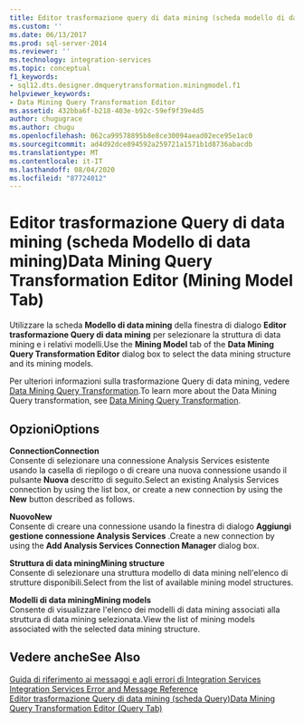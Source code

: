 ```yaml
---
title: Editor trasformazione query di data mining (scheda modello di data mining) | Microsoft Docs
ms.custom: ''
ms.date: 06/13/2017
ms.prod: sql-server-2014
ms.reviewer: ''
ms.technology: integration-services
ms.topic: conceptual
f1_keywords:
- sql12.dts.designer.dmquerytransformation.miningmodel.f1
helpviewer_keywords:
- Data Mining Query Transformation Editor
ms.assetid: 432bba6f-b218-403e-b92c-59ef9f39e4d5
author: chugugrace
ms.author: chugu
ms.openlocfilehash: 062ca99578895b8e8ce30094aead02ece95e1ac0
ms.sourcegitcommit: ad4d92dce894592a259721a1571b1d8736abacdb
ms.translationtype: MT
ms.contentlocale: it-IT
ms.lasthandoff: 08/04/2020
ms.locfileid: "87724012"
---
```

# <a name="data-mining-query-transformation-editor-mining-model-tab"></a><span data-ttu-id="97d19-102">Editor trasformazione Query di data mining (scheda Modello di data mining)</span><span class="sxs-lookup"><span data-stu-id="97d19-102">Data Mining Query Transformation Editor (Mining Model Tab)</span></span>
  <span data-ttu-id="97d19-103">Utilizzare la scheda **Modello di data mining** della finestra di dialogo **Editor trasformazione Query di data mining** per selezionare la struttura di data mining e i relativi modelli.</span><span class="sxs-lookup"><span data-stu-id="97d19-103">Use the **Mining Model** tab of the **Data Mining Query Transformation Editor** dialog box to select the data mining structure and its mining models.</span></span>  
  
 <span data-ttu-id="97d19-104">Per ulteriori informazioni sulla trasformazione Query di data mining, vedere [Data Mining Query Transformation](data-flow/transformations/data-mining-query-transformation.md).</span><span class="sxs-lookup"><span data-stu-id="97d19-104">To learn more about the Data Mining Query transformation, see [Data Mining Query Transformation](data-flow/transformations/data-mining-query-transformation.md).</span></span>  
  
## <a name="options"></a><span data-ttu-id="97d19-105">Opzioni</span><span class="sxs-lookup"><span data-stu-id="97d19-105">Options</span></span>  
 <span data-ttu-id="97d19-106">**Connection**</span><span class="sxs-lookup"><span data-stu-id="97d19-106">**Connection**</span></span>  
 <span data-ttu-id="97d19-107">Consente di selezionare una connessione Analysis Services esistente usando la casella di riepilogo o di creare una nuova connessione usando il pulsante **Nuova** descritto di seguito.</span><span class="sxs-lookup"><span data-stu-id="97d19-107">Select an existing Analysis Services connection by using the list box, or create a new connection by using the **New** button described as follows.</span></span>  
  
 <span data-ttu-id="97d19-108">**Nuovo**</span><span class="sxs-lookup"><span data-stu-id="97d19-108">**New**</span></span>  
 <span data-ttu-id="97d19-109">Consente di creare una connessione usando la finestra di dialogo **Aggiungi gestione connessione Analysis Services** .</span><span class="sxs-lookup"><span data-stu-id="97d19-109">Create a new connection by using the **Add Analysis Services Connection Manager** dialog box.</span></span>  
  
 <span data-ttu-id="97d19-110">**Struttura di data mining**</span><span class="sxs-lookup"><span data-stu-id="97d19-110">**Mining structure**</span></span>  
 <span data-ttu-id="97d19-111">Consente di selezionare una struttura modello di data mining nell'elenco di strutture disponibili.</span><span class="sxs-lookup"><span data-stu-id="97d19-111">Select from the list of available mining model structures.</span></span>  
  
 <span data-ttu-id="97d19-112">**Modelli di data mining**</span><span class="sxs-lookup"><span data-stu-id="97d19-112">**Mining models**</span></span>  
 <span data-ttu-id="97d19-113">Consente di visualizzare l'elenco dei modelli di data mining associati alla struttura di data mining selezionata.</span><span class="sxs-lookup"><span data-stu-id="97d19-113">View the list of mining models associated with the selected data mining structure.</span></span>  
  
## <a name="see-also"></a><span data-ttu-id="97d19-114">Vedere anche</span><span class="sxs-lookup"><span data-stu-id="97d19-114">See Also</span></span>  
 <span data-ttu-id="97d19-115">[Guida di riferimento ai messaggi e agli errori di Integration Services](../../2014/integration-services/integration-services-error-and-message-reference.md) </span><span class="sxs-lookup"><span data-stu-id="97d19-115">[Integration Services Error and Message Reference](../../2014/integration-services/integration-services-error-and-message-reference.md) </span></span>  
 [<span data-ttu-id="97d19-116">Editor trasformazione Query di data mining &#40;scheda Query&#41;</span><span class="sxs-lookup"><span data-stu-id="97d19-116">Data Mining Query Transformation Editor &#40;Query Tab&#41;</span></span>](../../2014/integration-services/data-mining-query-transformation-editor-query-tab.md)  
  
  

